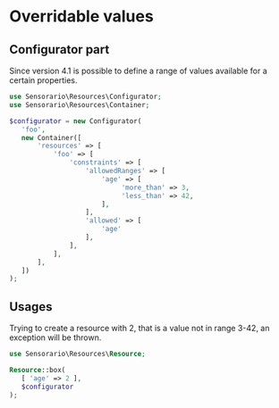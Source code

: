 # Overridable values

## Configurator part

Since version 4.1 is possible to define a range of values available for a certain properties.

```php
use Sensorario\Resources\Configurator;
use Sensorario\Resources\Container;

$configurator = new Configurator(
   'foo',
   new Container([
       'resources' => [
           'foo' => [
               'constraints' => [
                   'allowedRanges' => [
                       'age' => [
                            'more_than' => 3,
                            'less_than' => 42,
                       ],
                   ],
                   'allowed' => [
                       'age'
                   ],
               ],
           ],
       ],
   ])
);
```

## Usages

Trying to create a resource with 2, that is a value not in range 3-42, an exception will be thrown.

```php
use Sensorario\Resources\Resource;

Resource::box(
   [ 'age' => 2 ],
   $configurator
);
```
